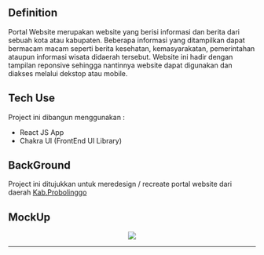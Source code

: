 ## Definition

Portal Website merupakan website yang berisi informasi dan berita dari sebuah kota atau kabupaten. Beberapa informasi yang ditampilkan dapat bermacam macam seperti berita kesehatan, kemasyarakatan, pemerintahan ataupun informasi wisata didaerah tersebut. Website ini hadir dengan tampilan reponsive sehingga nantinnya website dapat digunakan dan diakses melalui dekstop atau mobile.

## Tech Use

Project ini dibangun menggunakan :

- React JS App
- Chakra UI (FrontEnd UI Library)

## BackGround

Project ini ditujukkan untuk meredesign / recreate portal website dari daerah <a href="https://probolinggokab.go.id/"> Kab.Probolinggo </a>

## MockUp

<div align="center" > 
<img src="./src/assets/mockup/Mockup-2.jpg"
/>
</div>

---
